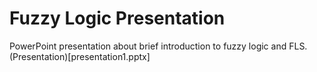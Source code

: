 # Fuzzy Logic Presentation
PowerPoint presentation about brief introduction to fuzzy logic and FLS. (Presentation)[presentation1.pptx]
